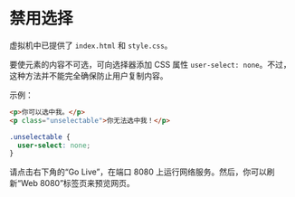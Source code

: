 # 禁用选择

虚拟机中已提供了 `index.html` 和 `style.css`。

要使元素的内容不可选，可向选择器添加 CSS 属性 `user-select: none`。不过，这种方法并不能完全确保防止用户复制内容。

示例：

```html
<p>你可以选中我。</p>
<p class="unselectable">你无法选中我！</p>
```

```css
.unselectable {
  user-select: none;
}
```

请点击右下角的“Go Live”，在端口 8080 上运行网络服务。然后，你可以刷新“Web 8080”标签页来预览网页。
